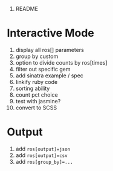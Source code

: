 1. README

Interactive Mode
================

1. display all ros[] parameters
2. group by custom
3. option to divide counts by ros[times]
4. filter out specific gem
5. add sinatra example / spec
6. linkify ruby code
7. sorting ability
9. count pct choice
10. test with jasmine?
11. convert to SCSS

Output
======

1. add `ros[output]=json`
2. add `ros[output]=csv`
3. add `ros[group_by]=...`
